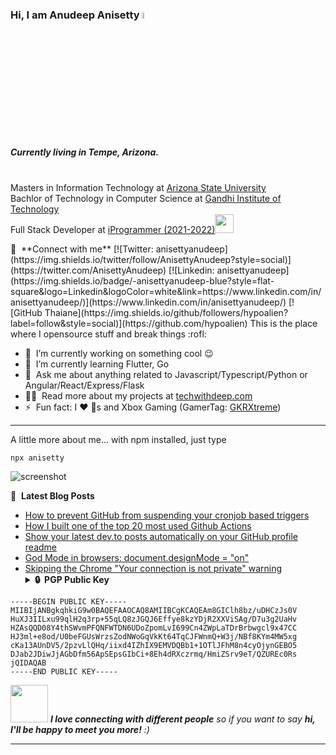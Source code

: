 ### Hi, I am Anudeep Anisetty <a href="https://www.gautamkrishnar.com/"><img src="https://media.giphy.com/media/hvRJCLFzcasrR4ia7z/giphy.gif" width="5%"></a>

<p><h5>Currently living in Tempe, Arizona. </h5> <br/>Masters in Information Technology at <a href="https://www.asu.edu/">Arizona State University</a> </br>Bachlor of Technology in Computer Science at <a href="https://www.gitam.edu/academics/gitam-campuses/hyderabad-campus">Gandhi Institute of Technology </a></br>Full Stack Developer at <a href="https://www.iprogrammer.com/">iProgrammer (2021-2022)</a><img src="https://media.giphy.com/media/WUlplcMpOCEmTGBtBW/giphy.gif" width="30"> 
</p>
🔗 &nbsp;**Connect with me**
[![Twitter: anisettyanudeep](https://img.shields.io/twitter/follow/AnisettyAnudeep?style=social)](https://twitter.com/AnisettyAnudeep)
[![Linkedin: anisettyanudeep](https://img.shields.io/badge/-anisettyanudeep-blue?style=flat-square&logo=Linkedin&logoColor=white&link=https://www.linkedin.com/in/anisettyanudeep/)](https://www.linkedin.com/in/anisettyanudeep/)
[![GitHub Thaiane](https://img.shields.io/github/followers/hypoalien?label=follow&style=social)](https://github.com/hypoalien)
This is the place where I opensource stuff and break things :rofl:

- 🔭 &nbsp;I’m currently working on something cool :wink:
- 🌱 &nbsp;I’m currently learning Flutter, Go
- 💬 &nbsp;Ask me about anything related to Javascript/Typescript/Python or Angular/React/Express/Flask
- 👨‍💻 &nbsp;Read more about my projects at [techwithdeep.com](https://www.techwithdeep.com/#portfolio)
- ⚡ &nbsp;Fun fact: I :heart: :dog:s and Xbox Gaming (GamerTag: [GKRXtreme](https://account.xbox.com/en-us/profile?gamertag=GKRXtreme))

---

A little more about me... with npm installed, just type

```
npx anisetty
```

<img alt="screenshot" src="https://www.techwithdeep.com/npx-card.3d35f646.png" />

📕 &nbsp;**Latest Blog Posts**

<!-- BLOG-POST-LIST:START -->

- [How to prevent GitHub from suspending your cronjob based triggers](https://dev.to/gautamkrishnar/how-to-prevent-github-from-suspending-your-cronjob-based-triggers-knf)
- [How I built one of the top 20 most used Github Actions](https://www.gautamkrishnar.com/how-i-built-one-of-the-top-20-most-used-github-actions/)
- [Show your latest dev.to posts automatically on your GitHub profile readme](https://dev.to/gautamkrishnar/show-your-latest-dev-to-posts-automatically-in-your-github-profile-readme-3nk8)
- [God Mode in browsers: document.designMode = &quot;on&quot;](https://dev.to/gautamkrishnar/god-mode-in-browsers-document-designmode-on-2pmo)
- [Skipping the Chrome &quot;Your connection is not private&quot; warning](https://dev.to/gautamkrishnar/quickbits-1-skipping-the-chrome-your-connection-is-not-private-warning-4kp1)
  <!-- BLOG-POST-LIST:END -->
  <details>
    <summary><b>🔒&nbsp;&nbsp;PGP&nbsp;Public&nbsp;Key</b></summary>
    <br/>

```
-----BEGIN PUBLIC KEY-----
MIIBIjANBgkqhkiG9w0BAQEFAAOCAQ8AMIIBCgKCAQEAm8GIClh8bz/uDHCzJs0V
HuXJ3IILxu99qlH2q3rp+55qLQ8zJGQJ6Effye8kzYDjR2XXViSAg/D7u3g2UaHv
HZAsQQD08Y4thSWvmPFQNFWTDN6UDoZpomLvI699Cn4ZWpLaTDrBrbwgcl9x47CC
HJ3ml+e8od/U0beFGUsWrzsZodNWoGqVkKt64TqCJFWnmQ+W3j/NBf8KYm4MW5xg
cKa13AUnDV5/2pzvLlQHq/iixd4IZhIX9EMVDQBb1+1OTlJFhM8n4cyOjynGEBO5
DJab2JDiwJjAGbDfm56ApSEpsGIbCi+8Eh4dRXczrmq/HmiZSrv9eT/QZUREc0Rs
jQIDAQAB
-----END PUBLIC KEY-----
```

</details>
<img src="https://media.giphy.com/media/LnQjpWaON8nhr21vNW/giphy.gif" width="60"> <em><b>I love connecting with different people</b> so if you want to say <b>hi, I'll be happy to meet you more!</b> :)</em>

---
